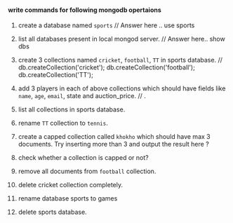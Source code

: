#### write commands for following mongodb opertaions

1. create a database named `sports`
// Answer here ..
use sports

2. list all databases present in local mongod server.
// Answer here..
show dbs

3. create 3 collections named `cricket`, `football`, `TT` in sports database.
//
db.createCollection('cricket');
db.createCollection('football');
db.createCollection('TT');


4. add 3 players in each of above collections which should have fields like `name`, `age`, `email`, state and auction_price.
//
.
5. list all collections in sports database.

6. rename `TT` collection to `tennis`.

7. create a capped collection called `khokho` which should have max 3 documents.
  Try inserting more than 3 and output the result here ?

8. check whether a collection is capped or not?

9. remove all documents from `football` collection.

10. delete cricket collection completely.

11. rename database sports to games

12. delete sports database. 
